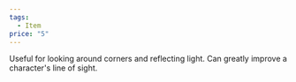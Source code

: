 ```yaml
---  
tags:  
  - Item  
price: "5"  
---  
```

Useful for looking around corners and reflecting light. Can greatly improve a character's line of sight.